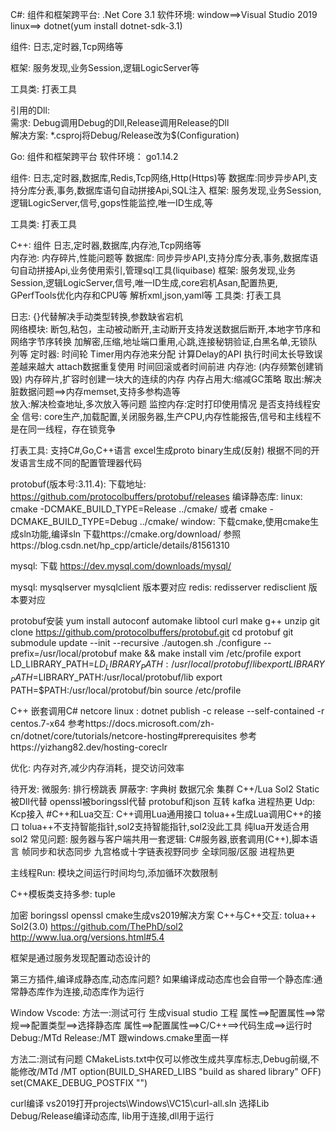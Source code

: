 <!--
 * @Descripttion: 
 * @Author: zhengjinhong
 * @Date: 2020-12-17 11:28:59
 * @LastEditors: zhengjinhong
 * @LastEditTime: 2021-01-28 10:50:43
 -->
C#:
组件和框架跨平台: .Net Core 3.1 
软件环境: 
        window==>Visual Studio 2019
        linux==> dotnet(yum install dotnet-sdk-3.1)   
        
组件: 日志,定时器,Tcp网络等

框架: 服务发现,业务Session,逻辑LogicServer等

工具类: 打表工具

引用的Dll:  
    需求: Debug调用Debug的Dll,Release调用Release的Dll   
    解决方案: *.csproj将Debug/Release改为$(Configuration)

Go:
组件和框架跨平台
软件环境：
        go1.14.2

组件:
    日志,定时器,数据库,Redis,Tcp网络,Http(Https)等
    数据库:同步异步API,支持分库分表,事务,数据库语句自动拼接Api,SQL注入
框架:
    服务发现,业务Session,逻辑LogicServer,信号,gops性能监控,唯一ID生成,等
    
工具类: 打表工具
    
C++:
组件
    日志,定时器,数据库,内存池,Tcp网络等    
    内存池: 内存碎片,性能问题等
    数据库: 同步异步API,支持分库分表,事务,数据库语句自动拼接Api,业务使用索引,管理sql工具(liquibase)
框架:
    服务发现,业务Session,逻辑LogicServer,信号,唯一ID生成,core宕机Asan,配置热更,
    GPerfTools优化内存和CPU等
    解析xml,json,yaml等
工具类: 打表工具

日志:
    {}代替解决手动类型转换,参数缺省宕机    
网络模块:
    断包,粘包，主动被动断开,主动断开支持发送数据后断开,本地字节序和网络字节序转换
    加解密,压缩,地址端口重用,心跳,连接秘钥验证,白黑名单,无锁队列等
定时器:
    时间轮
    Timer用内存池来分配
    计算Delay的API
    执行时间太长导致误差越来越大
    attach数据重复使用
    时间回滚或者时间前进
内存池: (内存频繁创建销毁)
    内存碎片,扩容时创建一块大的连续的内存
    内存占用大:缩减GC策略
    取出:解决脏数据问题==>内存memset,支持多参构造等  
    放入:解决检查地址,多次放入等问题
    监控内存:定时打印使用情况
    是否支持线程安全
信号:
    core生产,加载配置,关闭服务器,生产CPU,内存性能报告,信号和主线程不是在同一线程，存在锁竞争

打表工具:
    支持C#,Go,C++语言
    excel生成proto
    binary生成(反射)
    根据不同的开发语言生成不同的配置管理器代码

protobuf(版本号:3.11.4):
下载地址: 
    https://github.com/protocolbuffers/protobuf/releases
编译静态库:
    linux:   cmake -DCMAKE_BUILD_TYPE=Release ../cmake/ 或者 cmake -DCMAKE_BUILD_TYPE=Debug ../cmake/
    window:  下载cmake,使用cmake生成sln功能,编译sln
             下载https://cmake.org/download/
             参照https://blog.csdn.net/hp_cpp/article/details/81561310

mysql:
下载 https://dev.mysql.com/downloads/mysql/
    
mysql: mysqlserver mysqlclient 版本要对应
redis: redisserver redisclient 版本要对应

protobuf安装
yum install autoconf automake libtool curl make g++ unzip
git clone https://github.com/protocolbuffers/protobuf.git
cd protobuf
git submodule update --init --recursive
./autogen.sh
./configure --prefix=/usr/local/protobuf
make && make install
vim /etc/profile
export LD_LIBRARY_PATH=$LD_LIBRARY_PATH:/usr/local/protobuf/lib
export LIBRARY_PATH=$LIBRARY_PATH:/usr/local/protobuf/lib
export PATH=$PATH:/usr/local/protobuf/bin
source /etc/profile

C++ 嵌套调用C# 
netcore
linux : dotnet publish -c release --self-contained  -r centos.7-x64
参考https://docs.microsoft.com/zh-cn/dotnet/core/tutorials/netcore-hosting#prerequisites
参考https://yizhang82.dev/hosting-coreclr

优化:
    内存对齐,减少内存消耗，提交访问效率    

待开发:
微服务: 排行榜跳表
屏蔽字: 字典树
数据冗余
集群
C++/Lua Sol2
Static被Dll代替
openssl被boringssl代替
protobuf和json 互转
kafka
进程热更
Udp: Kcp接入
#C++和Lua交互: 
    C++调用Lua通用接口 
    tolua++生成Lua调用C++的接口
    tolua++不支持智能指针,sol2支持智能指针,sol2没此工具
    纯lua开发适合用sol2
常见问题:
服务器与客户端共用一套逻辑: C#服务器,嵌套调用(C++),脚本语言
    帧同步和状态同步
    九宫格或十字链表视野同步
    全球同服/区服
    进程热更

主线程Run: 模块之间运行时间均匀,添加循环次数限制

C++模板类支持多参: tuple


加密 boringssl openssl 
cmake生成vs2019解决方案
C++与C++交互: tolua++ Sol2(3.0)
https://github.com/ThePhD/sol2
http://www.lua.org/versions.html#5.4


框架是通过服务发现配置动态设计的


第三方插件,编译成静态库,动态库问题?
如果编译成动态库也会自带一个静态库:通常静态库作为连接,动态库作为运行

Window Vscode:
方法一:测试可行
生成visual studio 工程
属性==>配置属性==>常规==>配置类型==>选择静态库
属性==>配置属性==>C/C++==>代码生成==>运行时 Debug:/MTd Release:/MT 跟windows.cmake里面一样

方法二:测试有问题
CMakeLists.txt中仅可以修改生成共享库标志,Debug前缀,不能修改/MTd /MT
option(BUILD_SHARED_LIBS "build as shared library" OFF)
set(CMAKE_DEBUG_POSTFIX "")

curl编译
vs2019打开projects\Windows\VC15\curl-all.sln
选择Lib Debug/Release编译动态库, lib用于连接,dll用于运行
